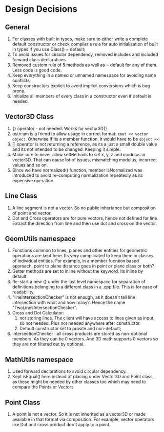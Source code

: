 # Design Decisions

## General

1. For classes with built in types, make sure to either write a complete default constructor or check compiler's rule for auto initialization of built in types if you use Class() = default;
2. To avoid issues for circular dependency, removed includes and included forward class declarations.
3. Removed custom rule of 5 methods as well as = default for any of them. Less code is good code.
4. Keep everything in a named or unnamed namespace for avoiding name conflicts.
5. Keep constructors explicit to avoid implicit conversions which is bug prone.
6. Initialize all members of every class in a constructor even if default is needed.

## Vector3D Class

1. {} operator - not needed. Works for vector3D{}
2. ostream is a friend to allow usage in correct format: `cout << vector object`. Otherwise if its a member function, it would have to be `object <<`
3. [] operator is not returning a reference, as its a just a small double value and its not intended to be changed. Keeping it simple.
4. Make sure to never allow setMethods to set x, y, z and modulus in vector3D. That can cause lot of issues, mismatching modulus, incorrect values and so on.
5. Since we have normalized() function, member IsNormalized was introduced to avoid re-computing normalization repeatedly as its expensive operation.

## Line Class

1. A line segment is not a vector. So no public inhertance but composition of point and vector.
2. Dot and Cross operators are for pure vectors, hence not defined for line. Extract the direction from line and then use dot and cross on the vector.

## GeomUtils namespace

1. Functions common to lines, planes and other entities for geometric operations are kept here. Its very complicated to keep them in classes of individual entities. For example, in a member fucntion based approach, point to plane distance goes in point or plane class or both?
2. Getter methods are set to inline without the keyword. Its inline by default.
3. Re-start a new {} under the last level namespace for separation of definitions belonging to a different class in a .cpp file. This is for ease of readability.
4. "lineIntersectionChecker" is not enough, as it doesn't tell line intersection with what and how many?. Hence the name "TwoLinesIntersectionChecker".
5. Cross and Dot Calculator:
    1. not storing lines. The client will have access to lines given as input, so not needed. Plus not needed anywhere after constructor.
    2. Default constructor set to private and non-default;
6. IntersectionChecker : all cross products are stored as non-optional members. As they can be 0 vectors. And 3D math supports 0 vectors so they are not filtered out by optional.

## MathUtils namespace

1. Used forward declarations to avoid circular dependency.
2. Kept isEqual() here instead of placing under Vector3D and Point class, as these might be needed by other classes too which may need to compare the Points or Vectors

## Point Class

1. A point is not a vector. So it is not inherited as a vector3D or made available in that format via composition. For example, vector operators like Dot and cross product don't apply to a point.
